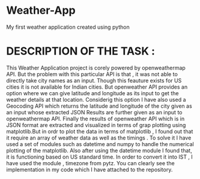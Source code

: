 # Weather-App
My first weather application created using python
# DESCRIPTION OF THE TASK :
This Weather Application project is corely powered by openweathermap API. But the problem with this particular API is that , it was not able to directly take city names as an input. Though this feauture exists for US cities it is not available for Indian cities. But openweather API provides an option where we can give latitude and longitude as its input to get the weather details at that location. Considerig this option I have also used a Geocoding API which returns the latitude and longitude of the city given as an input whose extracted JSON Results are further given as an input to openweathermap API. Finally the results of openweather API which is in JSON format are extracted and visualized in terms of grap plotting using matplotlib.But in ordr to plot the data in terms of matplotlib , I found out that it require an array of weather data as well as the timings . To solve it I have used a set of modules such as datetime and numpy to handle the numerical plotting of the matplotlib. Also after using the datetime module I found that, it is functioning based on US standard time. In order to convert it into IST , I have used the module , timezone from pytz. You can clearly see the implementation in my code which I have attached to the repository.
